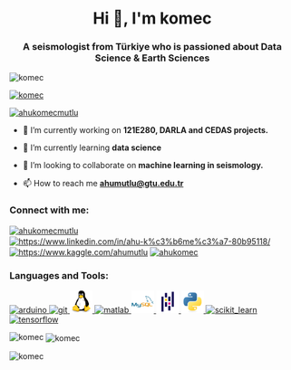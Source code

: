<h1 align="center">Hi 👋, I'm komec</h1>
<h3 align="center">A seismologist from Türkiye who is passioned about Data Science & Earth Sciences</h3>

<p align="left"> <img src="https://komarev.com/ghpvc/?username=komec&label=Profile%20views&color=0e75b6&style=flat" alt="komec" /> </p>

<p align="left"> <a href="https://github.com/ryo-ma/github-profile-trophy"><img src="https://github-profile-trophy.vercel.app/?username=komec" alt="komec" /></a> </p>

<p align="left"> <a href="https://twitter.com/ahukomecmutlu" target="blank"><img src="https://img.shields.io/twitter/follow/ahukomecmutlu?logo=twitter&style=for-the-badge" alt="ahukomecmutlu" /></a> </p>

- 🔭 I’m currently working on **121E280, DARLA and CEDAS projects.**

- 🌱 I’m currently learning **data science**

- 👯 I’m looking to collaborate on **machine learning in seismology.**

- 📫 How to reach me **ahumutlu@gtu.edu.tr**

<h3 align="left">Connect with me:</h3>
<p align="left">
<a href="https://twitter.com/ahukomecmutlu" target="blank"><img align="center" src="https://raw.githubusercontent.com/rahuldkjain/github-profile-readme-generator/master/src/images/icons/Social/twitter.svg" alt="ahukomecmutlu" height="30" width="40" /></a>
<a href="https://linkedin.com/in/https://www.linkedin.com/in/ahu-k%c3%b6me%c3%a7-80b95118/" target="blank"><img align="center" src="https://raw.githubusercontent.com/rahuldkjain/github-profile-readme-generator/master/src/images/icons/Social/linked-in-alt.svg" alt="https://www.linkedin.com/in/ahu-k%c3%b6me%c3%a7-80b95118/" height="30" width="40" /></a>
<a href="https://kaggle.com/https://www.kaggle.com/ahumutlu" target="blank"><img align="center" src="https://raw.githubusercontent.com/rahuldkjain/github-profile-readme-generator/master/src/images/icons/Social/kaggle.svg" alt="https://www.kaggle.com/ahumutlu" height="30" width="40" /></a>
<a href="https://instagram.com/ahukomec" target="blank"><img align="center" src="https://raw.githubusercontent.com/rahuldkjain/github-profile-readme-generator/master/src/images/icons/Social/instagram.svg" alt="ahukomec" height="30" width="40" /></a>
</p>

<h3 align="left">Languages and Tools:</h3>
<p align="left"> <a href="https://www.arduino.cc/" target="_blank" rel="noreferrer"> <img src="https://cdn.worldvectorlogo.com/logos/arduino-1.svg" alt="arduino" width="40" height="40"/> </a> <a href="https://git-scm.com/" target="_blank" rel="noreferrer"> <img src="https://www.vectorlogo.zone/logos/git-scm/git-scm-icon.svg" alt="git" width="40" height="40"/> </a> <a href="https://www.linux.org/" target="_blank" rel="noreferrer"> <img src="https://raw.githubusercontent.com/devicons/devicon/master/icons/linux/linux-original.svg" alt="linux" width="40" height="40"/> </a> <a href="https://www.mathworks.com/" target="_blank" rel="noreferrer"> <img src="https://upload.wikimedia.org/wikipedia/commons/2/21/Matlab_Logo.png" alt="matlab" width="40" height="40"/> </a> <a href="https://www.mysql.com/" target="_blank" rel="noreferrer"> <img src="https://raw.githubusercontent.com/devicons/devicon/master/icons/mysql/mysql-original-wordmark.svg" alt="mysql" width="40" height="40"/> </a> <a href="https://pandas.pydata.org/" target="_blank" rel="noreferrer"> <img src="https://raw.githubusercontent.com/devicons/devicon/2ae2a900d2f041da66e950e4d48052658d850630/icons/pandas/pandas-original.svg" alt="pandas" width="40" height="40"/> </a> <a href="https://www.python.org" target="_blank" rel="noreferrer"> <img src="https://raw.githubusercontent.com/devicons/devicon/master/icons/python/python-original.svg" alt="python" width="40" height="40"/> </a> <a href="https://scikit-learn.org/" target="_blank" rel="noreferrer"> <img src="https://upload.wikimedia.org/wikipedia/commons/0/05/Scikit_learn_logo_small.svg" alt="scikit_learn" width="40" height="40"/> </a> <a href="https://www.tensorflow.org" target="_blank" rel="noreferrer"> <img src="https://www.vectorlogo.zone/logos/tensorflow/tensorflow-icon.svg" alt="tensorflow" width="40" height="40"/> </a> </p>

<p><img align="left" src="https://github-readme-stats.vercel.app/api/top-langs?username=komec&show_icons=true&locale=en&layout=compact" alt="komec" /></p>

<p>&nbsp;<img align="center" src="https://github-readme-stats.vercel.app/api?username=komec&show_icons=true&locale=en" alt="komec" /></p>

<p><img align="center" src="https://github-readme-streak-stats.herokuapp.com/?user=komec&" alt="komec" /></p>

